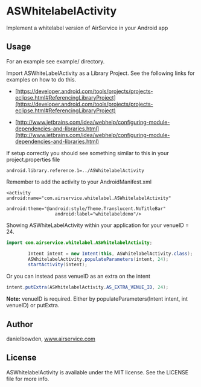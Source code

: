 ASWhitelabelActivity
====================

Implement a whitelabel version of AirService in your Android app

## Usage
For an example see example/ directory.

Import ASWhiteLabelActivity as a Library Project. See the following links for examples on how to do this.

* [https://developer.android.com/tools/projects/projects-eclipse.html#ReferencingLibraryProject](https://developer.android.com/tools/projects/projects-eclipse.html#ReferencingLibraryProject)

* [http://www.jetbrains.com/idea/webhelp/configuring-module-dependencies-and-libraries.html](http://www.jetbrains.com/idea/webhelp/configuring-module-dependencies-and-libraries.html)

If setup correctly you should see something similar to this in your project.properties file

```
android.library.reference.1=../ASWhitelabelActivity
```

Remember to add the activity to your AndroidManifest.xml

```
<activity android:name="com.airservice.whitelabel.ASWhitelabelActivity"
                  android:theme="@android:style/Theme.Translucent.NoTitleBar"
                  android:label="whitelabeldemo"/>
```

Showing ASWhiteLabelActivity within your application for your venueID = 24.

```java
import com.airservice.whitelabel.ASWhitelabelActivity;

        Intent intent = new Intent(this, ASWhitelabelActivity.class);
        ASWhitelabelActivity.populateParameters(intent, 24);
        startActivity(intent);
```

Or you can instead pass venueID as an extra on the intent

```java
intent.putExtra(ASWhitelabelActivity.AS_EXTRA_VENUE_ID, 24);
```

**Note:** venueID is required. Either by populateParameters(Intent intent, int venueID) or putExtra.

## Author

danielbowden, www.airservice.com

## License

ASWhitelabelActivity is available under the MIT license. See the LICENSE file for more info.

